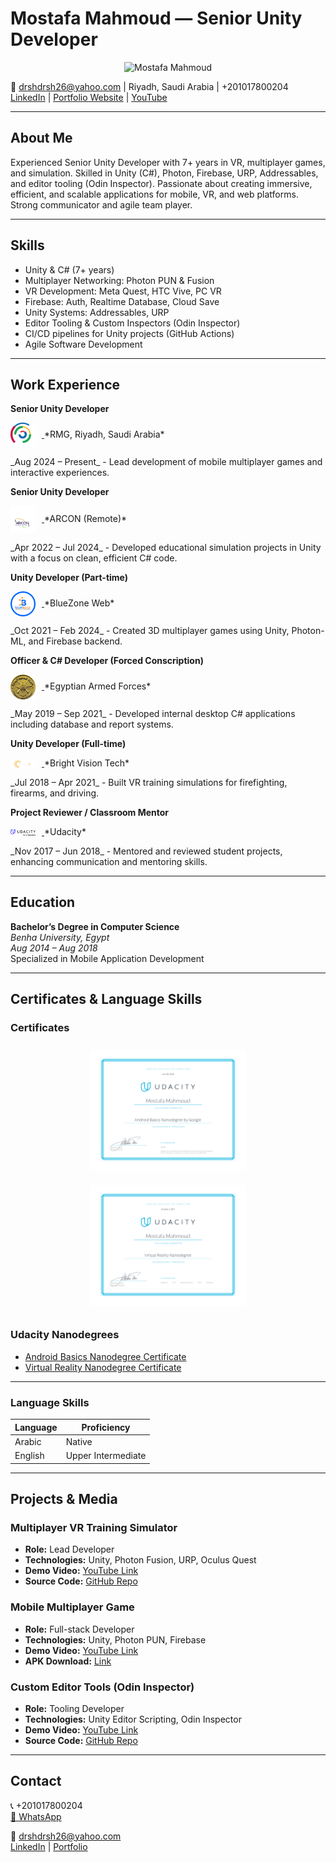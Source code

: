 # Mostafa Mahmoud — Senior Unity Developer

<p align="center">
  <img src="resources/profile-pic.PNG" alt="Mostafa Mahmoud" width="300" />
</p>

📧 drshdrsh26@yahoo.com | Riyadh, Saudi Arabia | +201017800204  
[LinkedIn](https://eg.linkedin.com/in/mostafa-mahmoud-abdelrahman) | [Portfolio Website](PORTFOLIO.md) | [YouTube](your-youtube-channel)  

---

## About Me

Experienced Senior Unity Developer with 7+ years in VR, multiplayer games, and simulation. Skilled in Unity (C#), Photon, Firebase, URP, Addressables, and editor tooling (Odin Inspector). Passionate about creating immersive, efficient, and scalable applications for mobile, VR, and web platforms. Strong communicator and agile team player.

---

## Skills

- Unity & C# (7+ years)
- Multiplayer Networking: Photon PUN & Fusion
- VR Development: Meta Quest, HTC Vive, PC VR
- Firebase: Auth, Realtime Database, Cloud Save
- Unity Systems: Addressables, URP
- Editor Tooling & Custom Inspectors (Odin Inspector)
- CI/CD pipelines for Unity projects (GitHub Actions)
- Agile Software Development

---

## Work Experience

**Senior Unity Developer**  
<p>
  <a href="https://www.rmg-sa.com/" target="_blank">
    <img src="resources/rmg-logo.png" alt="RMG Logo" width="40" style="vertical-align:middle; margin-right:10px;" />
  </a>
  *RMG, Riyadh, Saudi Arabia*  
</p>
_Aug 2024 – Present_  
- Lead development of mobile multiplayer games and interactive experiences.

**Senior Unity Developer**  
<p>
  <a href="https://arconme.com/" target="_blank">
    <img src="resources/arcon-logo.png" alt="ARCON Logo" width="40" style="vertical-align:middle; margin-right:10px;" />
  </a>
  *ARCON (Remote)*  
</p>
_Apr 2022 – Jul 2024_  
- Developed educational simulation projects in Unity with a focus on clean, efficient C# code.

**Unity Developer (Part-time)**  
<p>
  <a href="https://dev.global-business-strategies.com/" target="_blank">
    <img src="resources/bluezone-logo.png" alt="BlueZone Web Logo" width="40" style="vertical-align:middle; margin-right:10px;" />
  </a>
  *BlueZone Web*  
</p>
_Oct 2021 – Feb 2024_  
- Created 3D multiplayer games using Unity, Photon-ML, and Firebase backend.

**Officer & C# Developer (Forced Conscription)**  
<p>
  <a href="https://www.mod.gov.eg/ModWebSite/Default.aspx" target="_blank">
    <img src="resources/egyptian-armed-forces-logo.png" alt="Egyptian Armed Forces Logo" width="40" style="vertical-align:middle; margin-right:10px;" />
  </a>
  *Egyptian Armed Forces*  
</p>
_May 2019 – Sep 2021_  
- Developed internal desktop C# applications including database and report systems.

**Unity Developer (Full-time)**  
<p>
  <a href="https://b-vision.tech/" target="_blank">
    <img src="resources/brightvisiontech-logo.png" alt="Bright Vision Tech Logo" width="40" style="vertical-align:middle; margin-right:10px;" />
  </a>
  *Bright Vision Tech*  
</p>
_Jul 2018 – Apr 2021_  
- Built VR training simulations for firefighting, firearms, and driving.

**Project Reviewer / Classroom Mentor**  
<p>
  <a href="https://www.udacity.com/" target="_blank">
    <img src="resources/udacity-logo.svg" alt="Udacity Logo" width="40" style="vertical-align:middle; margin-right:10px;" />
  </a>
  *Udacity*  
</p>
_Nov 2017 – Jun 2018_  
- Mentored and reviewed student projects, enhancing communication and mentoring skills.

---

## Education

**Bachelor’s Degree in Computer Science**  
_Benha University, Egypt_  
_Aug 2014 – Aug 2018_  
Specialized in Mobile Application Development

---

## Certificates & Language Skills

### Certificates

<p align="center">
  <img src="resources/android-basics-nanodegree.svg" alt="Android Basics Nanodegree" width="250" style="margin: 10px;" />
  <img src="resources/virtual-reality-nanodegree.svg" alt="Virtual Reality Nanodegree" width="250" style="margin: 10px;" />
</p>

### Udacity Nanodegrees
- [Android Basics Nanodegree Certificate](https://www.udacity.com/certificate/X6S5TFLD)
- [Virtual Reality Nanodegree Certificate](https://www.udacity.com/certificate/CTNH7HQS)

---
### Language Skills

| Language | Proficiency        |
| -------- | -------------------|
| Arabic   | Native             |
| English  | Upper Intermediate |

---

## Projects & Media

### Multiplayer VR Training Simulator  
- **Role:** Lead Developer  
- **Technologies:** Unity, Photon Fusion, URP, Oculus Quest  
- **Demo Video:** [YouTube Link](your-demo-video-url)  
- **Source Code:** [GitHub Repo](your-project-repo-url)  

### Mobile Multiplayer Game  
- **Role:** Full-stack Developer  
- **Technologies:** Unity, Photon PUN, Firebase  
- **Demo Video:** [YouTube Link](your-demo-video-url)  
- **APK Download:** [Link](your-apk-download-url)  

### Custom Editor Tools (Odin Inspector)  
- **Role:** Tooling Developer  
- **Technologies:** Unity Editor Scripting, Odin Inspector  
- **Demo Video:** [YouTube Link](your-demo-video-url)  
- **Source Code:** [GitHub Repo](your-tooling-repo-url)  

---

## Contact

📞 +201017800204  
[📱 WhatsApp](https://wa.me/966560358978)

📧 drshdrsh26@yahoo.com  
[LinkedIn](https://eg.linkedin.com/in/mostafa-mahmoud-abdelrahman) | [Portfolio](PORTFOLIO.md)
